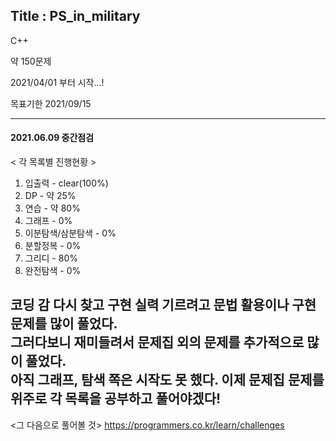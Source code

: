 
## Title : PS_in_military


C++

약 150문제

2021/04/01 부터 시작...!

목표기한 2021/09/15

--------------

#### 2021.06.09 중간점검

< 각 목록별 진행현황 >

1. 입출력 - clear(100%)
2. DP - 약 25%
3. 연습 - 약 80%
4. 그래프 - 0%
5. 이분탐색/삼분탐색 - 0%
6. 분할정복 - 0%
7. 그리디 - 80%
8. 완전탐색 - 0%

코딩 감 다시 찾고 구현 실력 기르려고 문법 활용이나 구현 문제를 많이 풀었다.  
그러다보니 재미들려서 문제집 외의 문제를 추가적으로 많이 풀었다.  
아직 그래프, 탐색 쪽은 시작도 못 했다. 이제 문제집 문제를 위주로 각 목록을 공부하고 풀어야겠다!
---------

<그 다음으로 풀어볼 것>
https://programmers.co.kr/learn/challenges